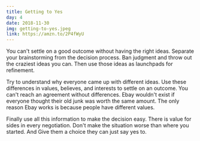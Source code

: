 ```yaml
---
title: Getting to Yes
day: 4
date: 2018-11-30
img: getting-to-yes.jpeg
link: https://amzn.to/2P4fWyU
---
```


You can't settle on a good outcome without having the right ideas. Separate
your brainstorming from the decision process. Ban judgment and
throw out the craziest ideas you can. Then use those ideas as launchpads for
refinement.

Try to understand why everyone came up with different ideas. Use these differences
in values, believes, and interests to settle on an outcome. You can't reach an
agreement without differences. Ebay wouldn't exist if everyone thought their
old junk was worth the same amount. The only reason Ebay works is because
people have different values.

Finally use all this information to make the decision easy. There is value for
sides in every negotiation. Don't make the situation worse than where you
started. And Give them a choice they can just say yes to.
